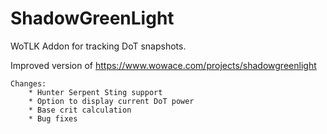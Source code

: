 # ShadowGreenLight
WoTLK Addon for tracking DoT snapshots.

Improved version of https://www.wowace.com/projects/shadowgreenlight
```
Changes:
    * Hunter Serpent Sting support
    * Option to display current DoT power
    * Base crit calculation
    * Bug fixes
